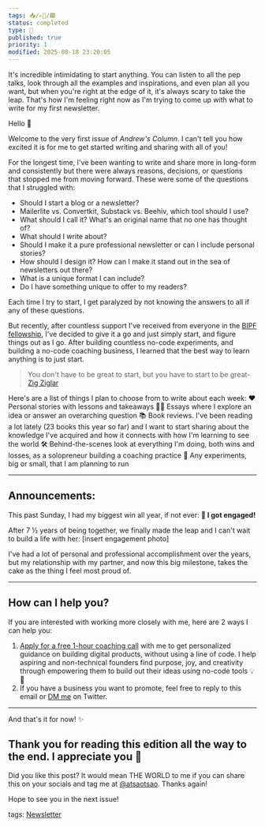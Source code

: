 ```yaml
---
tags: 📥️/✍🏻/🟩
status: completed
type: 🌈
published: true
priority: 1
modified: 2025-08-18 23:20:05
---
```




It's incredible intimidating to start anything. You can listen to all the pep talks, look through all the examples and inspirations, and even plan all you want, but when you're right at the edge of it, it's always scary to take the leap. That's how I'm feeling right now as I'm trying to come up with what to write for my first newsletter. 


Hello 👋

Welcome to the very first issue of *Andrew's Column*. I can't tell you how excited it is for me to get started writing and sharing with all of you!

For the longest time, I've been wanting to write and share more in long-form and consistently but there were always reasons, decisions, or questions that stopped me from moving forward. These were some of the questions that I struggled with: 
- Should I start a blog or a newsletter?
- Mailerlite vs. Convertkit, Substack vs. Beehiv, which tool should I use?
- What should I call it? What's an original name that no one has thought of?
- What should I write about?
- Should I make it a pure professional newsletter or can I include personal stories?
- How should I design it? How can I make it stand out in the sea of newsletters out there?
- What is a unique format I can include?
- Do I have something unique to offer to my readers?

Each time I try to start, I get paralyzed by not knowing the answers to all if any of these questions. 

But recently, after countless support I've received from everyone in the [BIPF fellowship](https://buildinpublicfellowship.com/), I've decided to give it a go and just simply start, and figure things out as I go. After building countless no-code experiments, and building a no-code coaching business, I learned that the best way to learn anything is to just start.

> You don't have to be great to start, but you have to start to be great- [Zig Ziglar](https://www.brainyquote.com/authors/zig-ziglar-quotes)

Here's are a list of things I plan to choose from to write about each week:
❤️ Personal stories with lessons and takeaways
✍🏻 Essays where I explore an idea or answer an overarching question
📚 Book reviews. I've been reading a lot lately (23 books this year so far) and I want to start sharing about the knowledge I've acquired and how it connects with how I'm learning to see the world
🛠️ Behind-the-scenes look at everything I'm doing, both wins and losses, as a solopreneur building a coaching practice
🧪 Any experiments, big or small, that I am planning to run

---
## Announcements:

This past Sunday, I had my biggest win all year, if not ever:
**💍 I got engaged!**

After 7 ½ years of being together, we finally made the leap and I can't wait to build a life with her:
[insert engagement photo]

I've had a lot of personal and professional accomplishment over the years, but my relationship with my partner, and now this big milestone, takes the cake as the thing I feel most proud of.

---

## How can I help you?

If you are interested with working more closely with me, here are 2 ways I can help you:
1. [Apply for a free 1-hour coaching call](https://codelesscoach.com/) with me to get personalized guidance on building digital products, without using a line of code. I help aspiring and non-technical founders find purpose, joy, and creativity through empowering them to build out their ideas using no-code tools 💡🚀
2. If you have a business you want to promote, feel free to reply to this email or [DM me](https://twitter.com/atsaotsao) on Twitter.
---
And that's it for now! ✨

## Thank you for reading this edition all the way to the end. I appreciate you 🙏

Did you like this post? It would mean THE WORLD to me if you can share this on your socials and tag me at [@atsaotsao](https://twitter.com/atsaotsao). Thanks again!

Hope to see you in the next issue!

tags: [Newsletter](newsletter)

